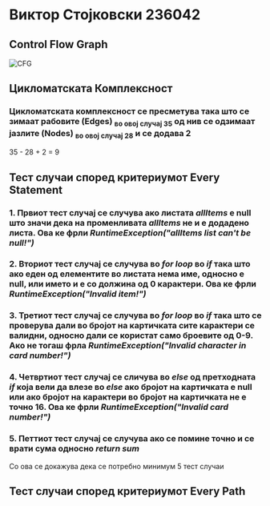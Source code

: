 # Виктор Стојковски 236042

## Control Flow Graph

![CFG](https://github.com/user-attachments/assets/a6e30ead-7655-4b77-bbd3-2690d0894671)

## Цикломатската Комплексност

### Цикломатската комплексност се пресметува така што се зимаат рабовите (Edges) <sub>во овој случај 35</sub> од нив се одзимаат јазлите (Nodes) <sub>во овој случај 28</sub> и се додава 2

35 - 28 + 2 = 9

## Тест случаи според критериумот Every Statement

### 1. Првиот тест случај се случува ако листата *allItems* е **null** што значи дека на променливата *allItems* не и е додадено листа. Ова ке фрли *RuntimeException("allItems list can't be null!")*
### 2. Вториот тест случај се случува во *for loop* во *if* така што ако еден од елементите во листата нема име, односно е **null**, или името и е со должина од 0 карактери. Ова ке фрли *RuntimeException("Invalid item!")*
### 3. Третиот тест случај се случува во *for loop* во *if* така што се проверува дали во бројот на картичката сите карактери се валидни, односно дали се користат само броевите од 0-9. Ако не тогаш фрла *RuntimeException("Invalid character in card number!")*
### 4. Четвртиот тест случај се сличува во *else* од претходната *if* која вели да влезе во *else* aко бројот на картичката е **null** или ако бројот на карактери во бројот на картичката не е точно **16**. Ова ке фрли *RuntimeException("Invalid card number!")*
### 5. Петтиот тест случај се случува ако се помине точно и се врати сума односно *return sum*

Со ова се докажува дека се потребно минимум 5 тест случаи

## Тест случаи според критериумот Every Path
